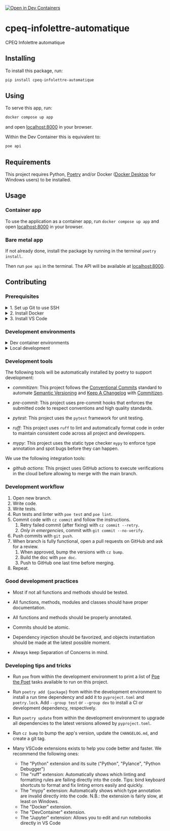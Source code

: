 [![Open in Dev Containers](https://img.shields.io/static/v1?label=Dev%20Containers&message=Open&color=blue&logo=visualstudiocode)](https://vscode.dev/redirect?url=vscode://ms-vscode-remote.remote-containers/cloneInVolume?url=https://github.com/Baseline-quebec/cpeq-infolettre-automatique)

# cpeq-infolettre-automatique

CPEQ Infolettre automatique
 
## Installing

To install this package, run:

```sh
pip install cpeq-infolettre-automatique
```

## Using
 
To serve this app, run:

```sh
docker compose up app
```

and open [localhost:8000](http://localhost:8000) in your browser.

Within the Dev Container this is equivalent to:

```sh
poe api
```

## Requirements

This project requires Python, [Poetry](https://python-poetry.org/docs/#installing-with-the-official-installer) and/or Docker ([Docker Desktop](https://www.docker.com/products/docker-desktop/) for Windows users) to be installed.

## Usage

### Container app

To use the application as a container app, run `docker compose up app` and open [localhost:8000](http://localhost:8000) in your browser.

### Bare metal app

If not already done, install the package by running in the terminal `poetry install`.

Then run `poe api` in the terminal. The API will be available at [localhost:8000](http://localhost:8000).


## Contributing

### Prerequisites

<details>
<summary>1. Set up Git to use SSH</summary>

1. [Generate an SSH key](https://docs.github.com/en/authentication/connecting-to-github-with-ssh/generating-a-new-ssh-key-and-adding-it-to-the-ssh-agent#generating-a-new-ssh-key) and [add the SSH key to your GitHub account](https://docs.github.com/en/authentication/connecting-to-github-with-ssh/adding-a-new-ssh-key-to-your-github-account).
1. Configure SSH to automatically load your SSH keys. Add the following at the end of your `.ssh/config` file:
```
Host *
    AddKeysToAgent yes
    IgnoreUnknown UseKeychain
    UseKeychain yes
    ForwardAgent yes
```
</details>

<details>
<summary>2. Install Docker</summary>

[Install Docker Desktop](https://www.docker.com/get-started).
    - _Linux only_:
        - Export your user's user id and group id so that [files created in the Dev Container are owned by your user](https://github.com/moby/moby/issues/3206):
            ```sh
            cat << EOF >> ~/.bashrc
            export UID=$(id --user)
            export GID=$(id --group)
            EOF
            ```

</details>

<details>
<summary>3. Install VS Code</summary>

[Install VS Code](https://code.visualstudio.com/) and [VS Code's Dev Containers extension](https://marketplace.visualstudio.com/items?itemName=ms-vscode-remote.remote-containers).
</details>


### Development environments

<details>
<summary>Dev container environments</summary>

You can develop "remotely" inside a container using one of the following development environments:

1. ⭐️ _GitHub Codespaces_: click on _Code_ and select _Create codespace_ to start a Dev Container with [GitHub Codespaces](https://github.com/features/codespaces).
1. ⭐️ _Dev Container (with container volume)_: click on [Open in Dev Containers](https://vscode.dev/redirect?url=vscode://ms-vscode-remote.remote-containers/cloneInVolume?url=https://github.com/Baseline-quebec/cpeq-infolettre-automatique) to clone this repository in a container volume and create a Dev Container with VS Code.
1. _Dev Container_: clone this repository, open it with VS Code, and run <kbd>Ctrl/⌘</kbd> + <kbd>⇧</kbd> + <kbd>P</kbd> → _Dev Containers: Reopen in Container_.
1. _PyCharm_: clone this repository, open it with PyCharm, and [configure Docker Compose as a remote interpreter](https://www.jetbrains.com/help/pycharm/using-docker-compose-as-a-remote-interpreter.html#docker-compose-remote) with the `dev` service.
1. _Terminal_: clone this repository, open it with your terminal, and run `docker compose up --detach dev` to start a Dev Container in the background, and then run `docker compose exec dev zsh` to open a shell prompt in the Dev Container.

</details>

<details>
<summary>Local development</summary>

To develop locally, you'll have to install manually some tools.
First, initialize a virtual environment for the project with
```poetry shell```
and then install the dependencies and the project with
```poetry install```

</details>


### Development tools

The following tools will be automatically installed by poetry to support development:

- _commitizen_: This project follows the [Conventional Commits](https://www.conventionalcommits.org/) standard to automate [Semantic Versioning](https://semver.org/) and [Keep A Changelog](https://keepachangelog.com/) with [Commitizen](https://github.com/commitizen-tools/commitizen).

- _pre-commit_: This project uses pre-commit hooks that enforces the submitted code to respect conventions and high quality standards.

- _pytest_: This project uses the `pytest` framework for unit testing.

- _ruff_: This project uses `ruff` to lint and automatically format code in order to maintain consistent code across all project and developpers.

- _mypy_: This project uses the static type checker `mypy` to enforce type annotation and spot bugs before they can happen.

We use the following integration tools:

- _github actions_: This project uses GitHub actions to execute verifications in the cloud before allowing to merge with the main branch.


### Development workflow

1. Open new branch.
1. Write code.
1. Write tests.
1. Run tests and linter with `poe test` and `poe lint`.
1. Commit code with `cz commit` and follow the instructions.
    1. Retry failed commit (after fixing) with `cz commit --retry`.
    1. *Only in emergencies*, commit with `git commit --no-verify`.
1. Push commits with `git push`.
1. When branch is fully functional, open a pull requests on GitHub and ask for a review.
    1. When approved, bump the versions with `cz bump`.
    1. Build the doc with `poe doc`.
    1. Push to GitHub one last time before merging.
1. Repeat.


### Good development practices

- Most if not all functions and methods should be tested.

- All functions, methods, modules and classes should have proper documentation.

- All functions and methods should be properly annotated.

- Commits should be atomic.

- Dependency injection should be favorized, and objects instantiation should be made at the latest possible moment.

- Always keep Separation of Concerns in mind.


### Developing tips and tricks

- Run `poe` from within the development environment to print a list of [Poe the Poet](https://github.com/nat-n/poethepoet) tasks available to run on this project.

- Run `poetry add {package}` from within the development environment to install a run time dependency and add it to `pyproject.toml` and `poetry.lock`. Add `--group test` or `--group dev` to install a CI or development dependency, respectively.

- Run `poetry update` from within the development environment to upgrade all dependencies to the latest versions allowed by `pyproject.toml`.

- Run `cz bump` to bump the app's version, update the `CHANGELOG.md`, and create a git tag.

- Many VSCode extensions exists to help you code better and faster. We recommend the following ones:
    - The "Python" extension and its suite ("Python", "Pylance", "Python Debugger")
    - The "ruff" extension: Automatically shows which linting and formatting rules are failing directly into the code. Tips: bind keyboard shortcuts to format and fix linting errors easily and quickly.
    - The "mypy" extension: Automatically shows which type annotation are invalid directly into the code. N.B.: the extension is fairly slow, at least on Windows.
    - The "Docker" extension.
    - The "DevContainer" extension.
    - The "Jupyter" extension: Allows you to edit and run notebooks directly in VS Code
